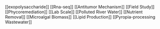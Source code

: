 [[exopolysaccharide]]
[[Rna-seq]]
[[Antitumor Mechanism]]
[[Field Study]]
[[Phycoremediation]]
[[Lab Scale]]
[[Polluted River Water]]
[[Nutrient Removal]]
[[Microalgal Biomass]]
[[Lipid Production]]
[[Pyropia-processing Wastewater]]
